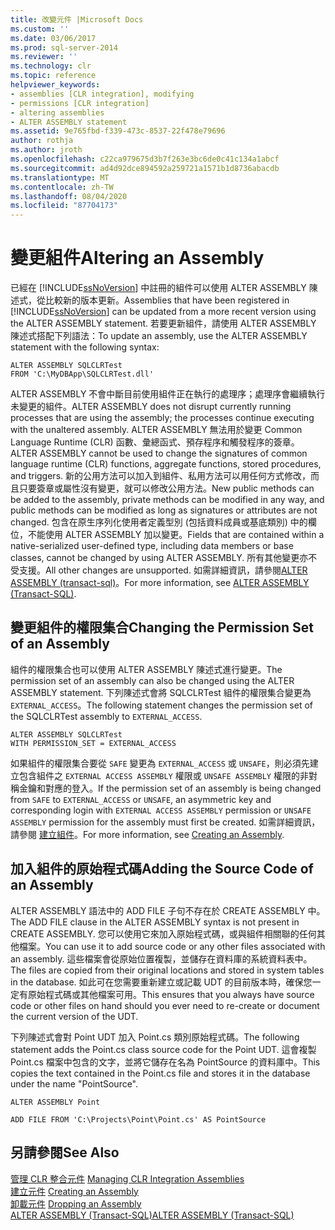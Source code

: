 ```yaml
---
title: 改變元件 |Microsoft Docs
ms.custom: ''
ms.date: 03/06/2017
ms.prod: sql-server-2014
ms.reviewer: ''
ms.technology: clr
ms.topic: reference
helpviewer_keywords:
- assemblies [CLR integration], modifying
- permissions [CLR integration]
- altering assemblies
- ALTER ASSEMBLY statement
ms.assetid: 9e765fbd-f339-473c-8537-22f478e79696
author: rothja
ms.author: jroth
ms.openlocfilehash: c22ca979675d3b7f263e3bc6de0c41c134a1abcf
ms.sourcegitcommit: ad4d92dce894592a259721a1571b1d8736abacdb
ms.translationtype: MT
ms.contentlocale: zh-TW
ms.lasthandoff: 08/04/2020
ms.locfileid: "87704173"
---
```

# <a name="altering-an-assembly"></a><span data-ttu-id="feec1-102">變更組件</span><span class="sxs-lookup"><span data-stu-id="feec1-102">Altering an Assembly</span></span>
  <span data-ttu-id="feec1-103">已經在 [!INCLUDE[ssNoVersion](../../../includes/ssnoversion-md.md)] 中註冊的組件可以使用 ALTER ASSEMBLY 陳述式，從比較新的版本更新。</span><span class="sxs-lookup"><span data-stu-id="feec1-103">Assemblies that have been registered in [!INCLUDE[ssNoVersion](../../../includes/ssnoversion-md.md)] can be updated from a more recent version using the ALTER ASSEMBLY statement.</span></span> <span data-ttu-id="feec1-104">若要更新組件，請使用 ALTER ASSEMBLY 陳述式搭配下列語法：</span><span class="sxs-lookup"><span data-stu-id="feec1-104">To update an assembly, use the ALTER ASSEMBLY statement with the following syntax:</span></span>  
  
```  
ALTER ASSEMBLY SQLCLRTest  
FROM 'C:\MyDBApp\SQLCLRTest.dll'  
```  
  
 <span data-ttu-id="feec1-105">ALTER ASSEMBLY 不會中斷目前使用組件正在執行的處理序；處理序會繼續執行未變更的組件。</span><span class="sxs-lookup"><span data-stu-id="feec1-105">ALTER ASSEMBLY does not disrupt currently running processes that are using the assembly; the processes continue executing with the unaltered assembly.</span></span> <span data-ttu-id="feec1-106">ALTER ASSEMBLY 無法用於變更 Common Language Runtime (CLR) 函數、彙總函式、預存程序和觸發程序的簽章。</span><span class="sxs-lookup"><span data-stu-id="feec1-106">ALTER ASSEMBLY cannot be used to change the signatures of common language runtime (CLR) functions, aggregate functions, stored procedures, and triggers.</span></span> <span data-ttu-id="feec1-107">新的公用方法可以加入到組件、私用方法可以用任何方式修改，而且只要簽章或屬性沒有變更，就可以修改公用方法。</span><span class="sxs-lookup"><span data-stu-id="feec1-107">New public methods can be added to the assembly, private methods can be modified in any way, and public methods can be modified as long as signatures or attributes are not changed.</span></span> <span data-ttu-id="feec1-108">包含在原生序列化使用者定義型別 (包括資料成員或基底類別) 中的欄位，不能使用 ALTER ASSEMBLY 加以變更。</span><span class="sxs-lookup"><span data-stu-id="feec1-108">Fields that are contained within a native-serialized user-defined type, including data members or base classes, cannot be changed by using ALTER ASSEMBLY.</span></span> <span data-ttu-id="feec1-109">所有其他變更亦不受支援。</span><span class="sxs-lookup"><span data-stu-id="feec1-109">All other changes are unsupported.</span></span> <span data-ttu-id="feec1-110">如需詳細資訊，請參閱[ALTER ASSEMBLY &#40;transact-sql&#41;](/sql/t-sql/statements/alter-assembly-transact-sql)。</span><span class="sxs-lookup"><span data-stu-id="feec1-110">For more information, see [ALTER ASSEMBLY &#40;Transact-SQL&#41;](/sql/t-sql/statements/alter-assembly-transact-sql).</span></span>  
  
## <a name="changing-the-permission-set-of-an-assembly"></a><span data-ttu-id="feec1-111">變更組件的權限集合</span><span class="sxs-lookup"><span data-stu-id="feec1-111">Changing the Permission Set of an Assembly</span></span>  
 <span data-ttu-id="feec1-112">組件的權限集合也可以使用 ALTER ASSEMBLY 陳述式進行變更。</span><span class="sxs-lookup"><span data-stu-id="feec1-112">The permission set of an assembly can also be changed using the ALTER ASSEMBLY statement.</span></span> <span data-ttu-id="feec1-113">下列陳述式會將 SQLCLRTest 組件的權限集合變更為 `EXTERNAL_ACCESS`。</span><span class="sxs-lookup"><span data-stu-id="feec1-113">The following statement changes the permission set of the SQLCLRTest assembly to `EXTERNAL_ACCESS`.</span></span>  
  
```  
ALTER ASSEMBLY SQLCLRTest  
WITH PERMISSION_SET = EXTERNAL_ACCESS   
```  
  
 <span data-ttu-id="feec1-114">如果組件的權限集合要從 `SAFE` 變更為 `EXTERNAL_ACCESS` 或 `UNSAFE`，則必須先建立包含組件之 `EXTERNAL ACCESS ASSEMBLY` 權限或 `UNSAFE ASSEMBLY` 權限的非對稱金鑰和對應的登入。</span><span class="sxs-lookup"><span data-stu-id="feec1-114">If the permission set of an assembly is being changed from `SAFE` to `EXTERNAL_ACCESS` or `UNSAFE`, an asymmetric key and corresponding login with `EXTERNAL ACCESS ASSEMBLY` permission or `UNSAFE ASSEMBLY` permission for the assembly must first be created.</span></span> <span data-ttu-id="feec1-115">如需詳細資訊，請參閱 [建立組件](creating-an-assembly.md)。</span><span class="sxs-lookup"><span data-stu-id="feec1-115">For more information, see [Creating an Assembly](creating-an-assembly.md).</span></span>  
  
## <a name="adding-the-source-code-of-an-assembly"></a><span data-ttu-id="feec1-116">加入組件的原始程式碼</span><span class="sxs-lookup"><span data-stu-id="feec1-116">Adding the Source Code of an Assembly</span></span>  
 <span data-ttu-id="feec1-117">ALTER ASSEMBLY 語法中的 ADD FILE 子句不存在於 CREATE ASSEMBLY 中。</span><span class="sxs-lookup"><span data-stu-id="feec1-117">The ADD FILE clause in the ALTER ASSEMBLY syntax is not present in CREATE ASSEMBLY.</span></span> <span data-ttu-id="feec1-118">您可以使用它來加入原始程式碼，或與組件相關聯的任何其他檔案。</span><span class="sxs-lookup"><span data-stu-id="feec1-118">You can use it to add source code or any other files associated with an assembly.</span></span> <span data-ttu-id="feec1-119">這些檔案會從原始位置複製，並儲存在資料庫的系統資料表中。</span><span class="sxs-lookup"><span data-stu-id="feec1-119">The files are copied from their original locations and stored in system tables in the database.</span></span> <span data-ttu-id="feec1-120">如此可在您需要重新建立或記載 UDT 的目前版本時，確保您一定有原始程式碼或其他檔案可用。</span><span class="sxs-lookup"><span data-stu-id="feec1-120">This ensures that you always have source code or other files on hand should you ever need to re-create or document the current version of the UDT.</span></span>  
  
 <span data-ttu-id="feec1-121">下列陳述式會對 Point UDT 加入 Point.cs 類別原始程式碼。</span><span class="sxs-lookup"><span data-stu-id="feec1-121">The following statement adds the Point.cs class source code for the Point UDT.</span></span> <span data-ttu-id="feec1-122">這會複製 Point.cs 檔案中包含的文字，並將它儲存在名為 PointSource 的資料庫中。</span><span class="sxs-lookup"><span data-stu-id="feec1-122">This copies the text contained in the Point.cs file and stores it in the database under the name "PointSource".</span></span>  
  
 `ALTER ASSEMBLY Point`  
  
 `ADD FILE FROM 'C:\Projects\Point\Point.cs' AS PointSource`  
  
## <a name="see-also"></a><span data-ttu-id="feec1-123">另請參閱</span><span class="sxs-lookup"><span data-stu-id="feec1-123">See Also</span></span>  
 <span data-ttu-id="feec1-124">[管理 CLR 整合元件](managing-clr-integration-assemblies.md) </span><span class="sxs-lookup"><span data-stu-id="feec1-124">[Managing CLR Integration Assemblies](managing-clr-integration-assemblies.md) </span></span>  
 <span data-ttu-id="feec1-125">[建立元件](creating-an-assembly.md) </span><span class="sxs-lookup"><span data-stu-id="feec1-125">[Creating an Assembly](creating-an-assembly.md) </span></span>  
 <span data-ttu-id="feec1-126">[卸載元件](dropping-an-assembly.md) </span><span class="sxs-lookup"><span data-stu-id="feec1-126">[Dropping an Assembly](dropping-an-assembly.md) </span></span>  
 [<span data-ttu-id="feec1-127">ALTER ASSEMBLY &#40;Transact-SQL&#41;</span><span class="sxs-lookup"><span data-stu-id="feec1-127">ALTER ASSEMBLY &#40;Transact-SQL&#41;</span></span>](/sql/t-sql/statements/alter-assembly-transact-sql)  
  
  
